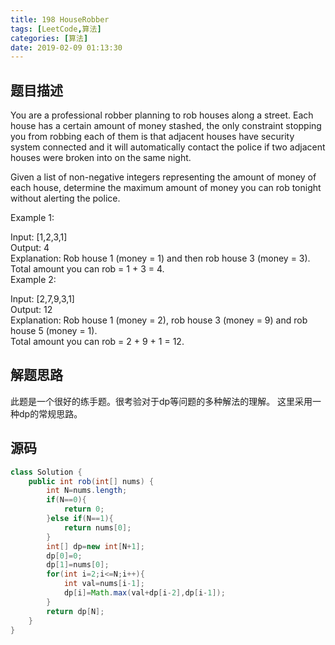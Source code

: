 ```yaml
---
title: 198 HouseRobber
tags: [LeetCode,算法]
categories: [算法]
date: 2019-02-09 01:13:30
---
```



## 题目描述

You are a professional robber planning to rob houses along a street. Each house has a certain amount of money stashed, the only constraint stopping you from robbing each of them is that adjacent houses have security system connected and it will automatically contact the police if two adjacent houses were broken into on the same night.  

Given a list of non-negative integers representing the amount of money of each house, determine the maximum amount of money you can rob tonight without alerting the police.  

Example 1:  

Input: [1,2,3,1]  
Output: 4  
Explanation: Rob house 1 (money = 1) and then rob house 3 (money = 3).  
             Total amount you can rob = 1 + 3 = 4.  
Example 2:  

Input: [2,7,9,3,1]  
Output: 12  
Explanation: Rob house 1 (money = 2), rob house 3 (money = 9) and rob house 5 (money = 1).  
             Total amount you can rob = 2 + 9 + 1 = 12.  

## 解题思路

此题是一个很好的练手题。很考验对于dp等问题的多种解法的理解。
这里采用一种dp的常规思路。

## 源码

```java
class Solution {
    public int rob(int[] nums) {
        int N=nums.length;
        if(N==0){
            return 0;
        }else if(N==1){
            return nums[0];
        }
        int[] dp=new int[N+1];
        dp[0]=0;
        dp[1]=nums[0];
        for(int i=2;i<=N;i++){
            int val=nums[i-1];
            dp[i]=Math.max(val+dp[i-2],dp[i-1]);
        }
        return dp[N];
    }
}
```

